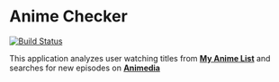 # Anime Checker

[![Build Status](https://travis-ci.org/nasirov/anime-checker.svg?branch=master)](https://travis-ci.org/nasirov/anime-checker)

This application analyzes user watching titles from **[My Anime List](https://myanimelist.net/)** and searches for new episodes on **[Animedia](http://online.animedia.tv/)**

